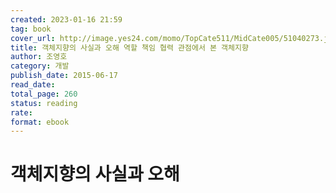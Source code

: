 ```yaml
---
created: 2023-01-16 21:59
tag: book
cover_url: http://image.yes24.com/momo/TopCate511/MidCate005/51040273.jpg
title: 객체지향의 사실과 오해 역할 책임 협력 관점에서 본 객체지향
author: 조영호
category: 개발
publish_date: 2015-06-17
read_date:
total_page: 260
status: reading
rate:
format: ebook
---
```


# 객체지향의 사실과 오해
